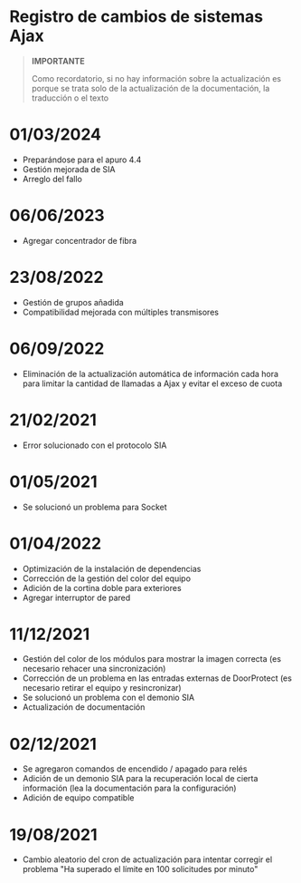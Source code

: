 # Registro de cambios de sistemas Ajax

>**IMPORTANTE**
>
>Como recordatorio, si no hay información sobre la actualización es porque se trata solo de la actualización de la documentación, la traducción o el texto

# 01/03/2024

- Preparándose para el apuro 4.4
- Gestión mejorada de SIA
- Arreglo del fallo

# 06/06/2023

- Agregar concentrador de fibra

# 23/08/2022

- Gestión de grupos añadida
- Compatibilidad mejorada con múltiples transmisores

# 06/09/2022

- Eliminación de la actualización automática de información cada hora para limitar la cantidad de llamadas a Ajax y evitar el exceso de cuota

# 21/02/2021

- Error solucionado con el protocolo SIA

# 01/05/2021

- Se solucionó un problema para Socket

# 01/04/2022

- Optimización de la instalación de dependencias
- Corrección de la gestión del color del equipo
- Adición de la cortina doble para exteriores
- Agregar interruptor de pared

# 11/12/2021

- Gestión del color de los módulos para mostrar la imagen correcta (es necesario rehacer una sincronización)
- Corrección de un problema en las entradas externas de DoorProtect (es necesario retirar el equipo y resincronizar)
- Se solucionó un problema con el demonio SIA
- Actualización de documentación

# 02/12/2021

- Se agregaron comandos de encendido / apagado para relés
- Adición de un demonio SIA para la recuperación local de cierta información (lea la documentación para la configuración)
- Adición de equipo compatible

# 19/08/2021

- Cambio aleatorio del cron de actualización para intentar corregir el problema "Ha superado el límite en 100 solicitudes por minuto"
